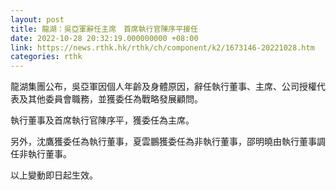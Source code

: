 ```yaml
---
layout: post
title: 龍湖：吳亞軍辭任主席　首席執行官陳序平接任
date: 2022-10-28 20:32:19.000000000 +08:00
link: https://news.rthk.hk/rthk/ch/component/k2/1673146-20221028.htm
categories: rthk
---
```


龍湖集團公布，吳亞軍因個人年齡及身體原因，辭任執行董事、主席、公司授權代表及其他委員會職務，並獲委任為戰略發展顧問。

執行董事及首席執行官陳序平，獲委任為主席。

另外，沈鷹獲委任為執行董事，夏雲鵬獲委任為非執行董事，邵明曉由執行董事調任非執行董事。

以上變動即日起生效。
